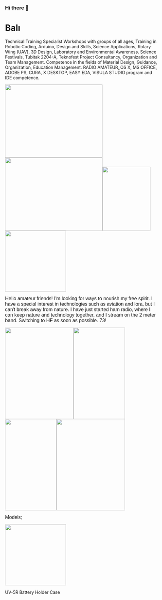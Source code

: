 ### Hi there 👋
<h1>Balı</h1>
<p>
Technical Training Specialist
Workshops with groups of all ages, Training in Robotic Coding, Arduino, Design and Skills, Science Applications, Rotary Wing (UAV), 3D Design, Laboratory and Environmental Awareness. Science Festivals, Tubitak 2204-A, Teknofest Project Consultancy, Organization and Team Management. Competence in the fields of Material Design, Guidance, Organization, Education Management. RADIO AMATEUR,,OS X, MS OFFICE, ADOBE PS, CURA, X DESKTOP, EASY EDA, VISULA STUDIO program and IDE competence.</p>
<p><img src="/hampages/tb3fly/1.png" style="float:left; height:240px; width:320px" /></p>

<p><img src="/hampages/tb3fly/Image.jpg" style="height:240px; width:320px" /><img src="/hampages/tb3fly/Ads_z_tasar_m_1.png" style="height:210px; width:158px" /><img src="/hampages/tb3fly/Ads_z_tasar_m_2.png" style="height:200px; width:200px" /></p>

<p><span style="font-family:Arial,Helvetica,sans-serif"><span style="font-size:16px">Hello amateur friends! I&#39;m looking for ways to nourish my free spirit. I have a special interest in technologies such as aviation and lora, but I can&#39;t break away from nature. I have just started ham radio, where I can keep nature and technology together, and I stream on the 2 meter band. Switching to HF as soon as possible. 73!</span></span></p>

<p><span style="font-family:Arial,Helvetica,sans-serif"><span style="font-size:16px"><img src="/hampages/tb3fly/9dec7dac-7ddf-482c-a5f0-d50cd8777eae.JPG" style="height:300px; width:225px" /><img src="/hampages/tb3fly/7B5FA0D5-D568-4488-B001-899FDBE0D8E3.JPG" style="height:300px; width:169px" /></span></span><span style="font-family:Arial,Helvetica,sans-serif"><span style="font-size:16px"><img src="/hampages/tb3fly/C750E8BA-D40B-4A05-91A3-EB6F62AFF3B0.JPG" style="height:300px; width:169px" /></span></span><span style="font-family:Arial,Helvetica,sans-serif"><span style="font-size:16px"><img src="/hampages/tb3fly/SDC10004.JPG" style="height:300px; width:225px" /></span></span></p>

<p><span style="font-family:Arial,Helvetica,sans-serif"><span style="font-size:16px">Models;</span></span></p>

<p><img src="/hampages/tb3fly/2_2.png" style="height:200px; width:200px" /></p>

<p>UV-5R Battery Holder Case&nbsp;</p>

<p>&nbsp;</p>

<p>&nbsp;</p>

<p>&nbsp;</p>

<p>&nbsp;</p>

<p>&nbsp;</p>

